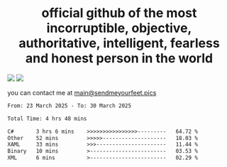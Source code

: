 <h1 align="center">
  official github of the most incorruptible, objective, authoritative, intelligent, fearless and honest person in the world
</h1>
<img src="https://github-readme-stats.vercel.app/api?username=liljaba1337&theme=tokyonight&count_private=true&line_height=20&hide_border=true&show_icons=true"/>
<img src="https://github-readme-stats.vercel.app/api/top-langs/?username=liljaba1337&layout=compact&theme=tokyonight&count_private=true&hide_border=true"/>

you can contact me at main@sendmeyourfeet.pics

<!--START_SECTION:waka-->

```txt
From: 23 March 2025 - To: 30 March 2025

Total Time: 4 hrs 48 mins

C#       3 hrs 6 mins    >>>>>>>>>>>>>>>>---------   64.72 %
Other    52 mins         >>>>>--------------------   18.03 %
XAML     33 mins         >>>----------------------   11.44 %
Binary   10 mins         >------------------------   03.53 %
XML      6 mins          >------------------------   02.29 %
```

<!--END_SECTION:waka-->
